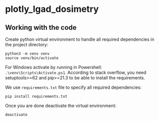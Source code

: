 # plotly_lgad_dosimetry

## Working with the code

Create python virtual environment to handle all required dependencies in the project directory:

```
python3 -m venv venv
source venv/bin/activate
```

For Windows activate by running in Powershell: `.\venv\Scripts\Activate.ps1`.
According to stack overflow, you need setuptools>=62 and pip>=21.3 to be able to install the requirements.

We use `requirements.txt` file to specify all required dependencies:

```
pip install requirements.txt
```

Once you are done deactivate the virtual environment:

```
deactivate
```